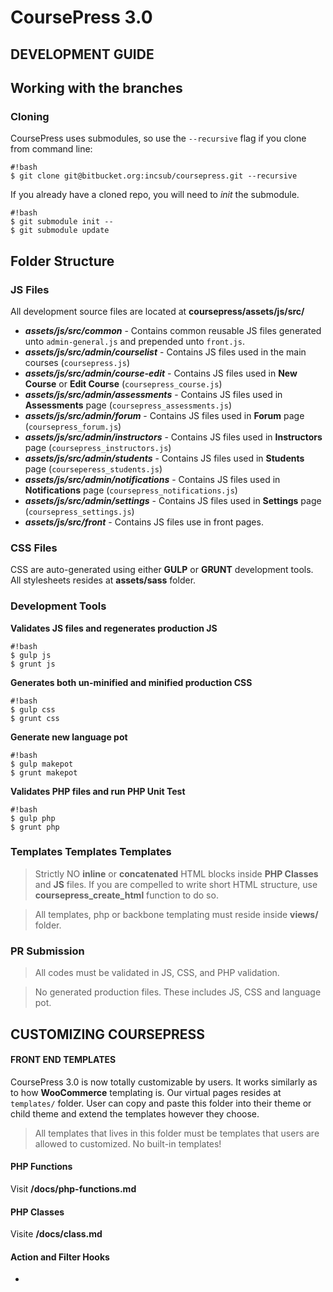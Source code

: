 # CoursePress 3.0

DEVELOPMENT GUIDE
-
## Working with the branches

### Cloning

CoursePress uses submodules, so use the `--recursive` flag if you clone from command line:

```
#!bash
$ git clone git@bitbucket.org:incsub/coursepress.git --recursive
```

If you already have a cloned repo, you will need to *init* the submodule.
```
#!bash
$ git submodule init --
$ git submodule update
```

## Folder Structure

### JS Files
All development source files are located at **coursepress/assets/js/src/**

* ***assets/js/src/common*** - Contains common reusable JS files generated unto `admin-general.js` and prepended unto `front.js`.
* ***assets/js/src/admin/courselist*** - Contains JS files used in the main courses (`coursepress.js`)
* ***assets/js/src/admin/course-edit*** - Contains JS files used in **New Course** or **Edit Course** (`coursepress_course.js`)
* ***assets/js/src/admin/assessments*** - Contains JS files used in **Assessments** page (`coursepress_assessments.js`)
* ***assets/js/src/admin/forum*** - Contains JS files used in **Forum** page (`coursepress_forum.js`)
* ***assets/js/src/admin/instructors*** - Contains JS files used in **Instructors** page (`coursepress_instructors.js`)
* ***assets/js/src/admin/students*** - Contains JS files used in **Students** page (`courseperess_students.js`)
* ***assets/js/src/admin/notifications*** - Contains JS files used in **Notifications** page (`coursepress_notifications.js`)
* ***assets/js/src/admin/settings*** - Contains JS files used in **Settings** page (`coursepress_settings.js`)
* ***assets/js/src/front*** - Contains JS files use in front pages.

### CSS Files
CSS are auto-generated using either **GULP** or **GRUNT** development tools. All stylesheets
resides at **assets/sass** folder.

### Development Tools
**Validates JS files and regenerates production JS**
```
#!bash
$ gulp js
$ grunt js
```
**Generates both un-minified and minified production CSS**
```
#!bash
$ gulp css
$ grunt css
```
**Generate new language pot**
```
#!bash
$ gulp makepot
$ grunt makepot
```
**Validates PHP files and run PHP Unit Test**
```
#!bash
$ gulp php
$ grunt php
```


### Templates Templates Templates
> Strictly NO **inline** or **concatenated** HTML blocks inside **PHP Classes** and **JS** files. If you are compelled to write short HTML structure, use **coursepress_create_html** function to do so.

> All templates, php or backbone templating must reside inside **views/** folder.

### PR Submission
> All codes must be validated in JS, CSS, and PHP validation.

> No generated production files. These includes JS, CSS and language pot.

CUSTOMIZING COURSEPRESS
-

#### FRONT END TEMPLATES
CoursePress 3.0 is now totally customizable by users.
It works similarly as to how **WooCommerce** templating is.
Our virtual pages resides at `templates/` folder. User can copy and paste this folder into their theme or child theme and extend the templates however they choose.

> All templates that lives in this folder must be templates that users are allowed to customized. No built-in templates!

#### PHP Functions
Visit **/docs/php-functions.md**

#### PHP Classes
Visite **/docs/class.md**

#### Action and Filter Hooks
-